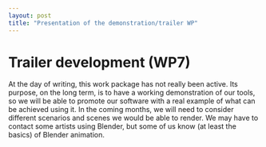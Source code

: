 ```yaml
---
layout: post
title: "Presentation of the demonstration/trailer WP"
---
```


Trailer development (WP7)
=========================

At the day of writing, this work package has not really been active. Its
purpose, on the long term, is to have a working demonstration of our
tools, so we will be able to promote our software with a real example of
what can be achieved using it. In the coming months, we will need to
consider different scenarios and scenes we would be able to render. We
may have to contact some artists using Blender, but some of us know (at
least the basics) of Blender animation.
